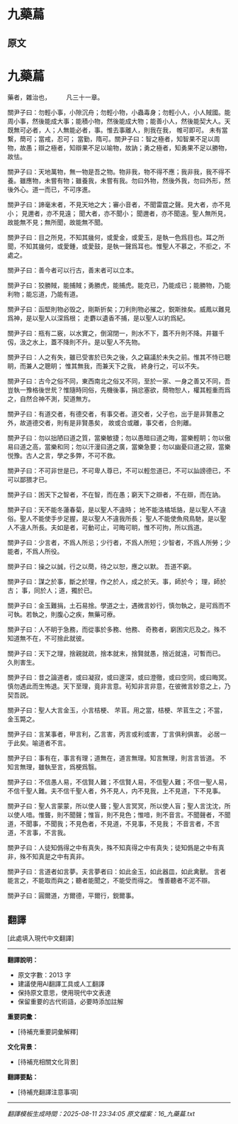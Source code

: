 # 九藥萹

## 原文

# 九藥萹

藥者，雜治也，　　　凡三十一章。

關尹子曰：勿輕小事，小隙沉舟；勿輕小物，小蟲毒身；勿輕小人，小人賊國。能周小事，然後能成大事；能積小物，然後能成大物；能善小人，然後能契大人。天既無可必者，人；人無能必者，事。惟去事離人，則我在我， 帷可即可。 未有當繫，蕳可；當戒，忍可； 當勤，隋可。關尹子曰：智之極者，知智果不足以周物，故愚；辯之極者，知辯果不足以喻物，故訥；勇之極者，知勇果不足以勝物，故怯。

關尹子曰：天地萬物，無一物是吾之物。物非我，物不得不應；我非我，我不得不養。雖應物，未嘗有物；雖養我，未嘗有我。勿曰外物，然後外我，勿曰外形，然後外心。道一而已，不可序進。

關尹子曰：諦毫末者，不見天地之大；審小音者，不聞雷霆之聲。見大者，亦不見小； 見邇者，亦不見遠； 聞大者，亦不聞小； 聞邇者，亦不聞遠。聖人無所見，故能無不見；無所聞，故能無不聞。

關尹子曰：目之所見，不知其㡬何，或愛金，或愛玉，是執一色爲目也。耳之所聞，不知其㡬何，或愛鍾，或愛鼓，是執一聲爲耳也。惟聖人不慕之，不拒之，不處之。

關尹子曰：善今者可以行古，善末者可以立本。

關尹子曰：狡勝賊，能捕賊；勇勝虎，能捕虎。能克已，乃能成已；能勝物，乃能利物；能忘道，乃能有道。

關尹子曰：函堅則物必毁之，剛斯折矣；刀利則物必摧之，鋭斯挫矣。威鳳以難見爲神，是以聖人以深爲根； 走麝以遺香不捕，是以聖人以約爲紀。

關尹子曰：瓶有二竅，以水實之，倒瀉閉一，則水不下，蓋不升則不降。井雖千仭，汲之水上，蓋不降則不升。是以聖人不先物。

關尹子曰：人之有失，雖已受害於已失之後，久之竊議於未失之前。惟其不恃已聰眀，而兼人之聰眀； 惟其無我，而兼天下之我， 終身行之，可以不失。

關尹子曰：古今之俗不同，東西南北之俗又不同，至於一家、一身之善又不同，吾豈執一豫格後世㢤？惟隨時同俗，先機後事，捐忿塞欲，蕳物恕人，權其輕重而爲之，自然合神不測，契道無方。

關尹子曰：有道交者，有德交者，有事交者。道交者，父子也，出于是非賢愚之外，故道德交者，則有是非賢愚矣， 故或合或離，事交者，合則離。

關尹子曰：勿以拙陋曰道之質，當樂敏捷；勿以愚暗曰道之晦，當樂輕眀；勿以傲易曰道之高，當樂和同；勿以汗漫曰道之廣，當樂急要；勿以幽憂曰道之寂，當樂悦豫。古人之言，學之多弊，不可不救。

關尹子曰：不可非世是已，不可卑人尊已，不可以輕忽道已，不可以訕謗德已，不可以鄙猥才已。

關尹子曰：困天下之智者，不在智，而在愚；窮天下之辯者，不在辯，而在訥。

關尹子曰：天不能冬蓮春菊，是以聖人不違時； 地不能洛橘坻貉，是以聖人不違俗。聖人不能使手步足握，是以聖人不違我所長； 聖人不能使魚飛鳥馳，是以聖人不違人所長。夫如是者，可動可止，可晦可眀，惟不可拘，所以爲道。

關尹子曰：少言者，不爲人所忌；少行者，不爲人所短；少智者，不爲人所勞；少能者，不爲人所役。

關尹子曰：操之以誠，行之以蕳，待之以恕，應之以默。 吾道不窮。

關尹子曰：謀之於事，斷之於理，作之於人，成之於天。事，師於今； 理，師於古； 事，同於人；道，獨於已。

關尹子曰：金玉難捐，土石易捨。學道之士，遇微言妙行，慎勿執之，是可爲而不可執。若執之，則腹心之疾，無藥可療。

關尹子曰：人不眀于急務，而從事於多務、他務、 奇務者，窮困灾厄及之。殊不知道無不在，不可捨此就彼。

關尹子曰：天下之理，捨親就疏，捨本就末，捨賢就愚，捨近就遠，可暫而已。 久則害生。

關尹子曰：昔之論道者，或曰凝寂，或曰邃深，或曰澄徹，或曰空同，或曰晦冥。慎勿遇此而生怖退。天下至理，竟非言意。茍知非言非意，在彼微言妙意之上，乃契吾説。

關尹子曰：聖人大言金玉，小言桔梗、 芣苢。用之當，桔梗、芣苢生之；不當，金玉斃之。

關尹子曰：言某事者，甲言利，乙言害，丙言或利或害，丁言俱利俱害。 必居一于此矣。喻道者不言。

關尹子曰：事有在，事言有理；道無在，道言無理。知言無理，則言言皆道。 不知言無理，雖執至言，爲梗爲翳。

關尹子曰：不信愚人易，不信賢人難；不信賢人易，不信聖人難；不信一聖人易，不信千聖人難。夫不信千聖人者，外不見人，内不見我，上不見道，下不見事。

關尹子曰：聖人言蒙蒙，所以使人聾；聖人言冥冥，所以使人盲；聖人言沈沈，所以使人喑。惟聾，則不聞聲；惟盲，則不見色；惟喑，則不音言。不聞聲者，不聞道，不聞事，不聞我；不見色者，不見道，不見事，不見我； 不音言者，不言道，不言事，不言我。

關尹子曰：人徒知僞得之中有真失，殊不知真得之中有真失；徒知僞是之中有真非，殊不知真是之中有真非。

關尹子曰：言道者如言夢。夫言夢者曰：如此金玉，如此器皿，如此禽獸。 言者能言之，不能取而與之；聽者能聞之，不能受而得之。 惟善聽者不泥不辯。

關尹子曰：圓爾道，方爾德，平爾行，鋭爾事。

## 翻譯

[此處填入現代中文翻譯]

---

**翻譯說明：**
- 原文字數：2013 字
- 建議使用AI翻譯工具或人工翻譯
- 保持原文意思，使用現代中文表達
- 保留重要的古代術語，必要時添加註解

**重要詞彙：**
- [待補充重要詞彙解釋]

**文化背景：**
- [待補充相關文化背景]

**翻譯要點：**
- [待補充翻譯注意事項]

---
*翻譯模板生成時間：2025-08-11 23:34:05*
*原文檔案：16_九藥萹.txt*
